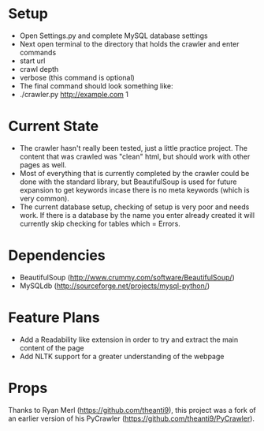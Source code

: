 Setup
=====
- Open Settings.py and complete MySQL database settings
- Next open terminal to the directory that holds the crawler and enter commands
- start url
- crawl depth 
- verbose (this command is optional)
- The final command should look something like:
- ./crawler.py http://example.com 1

Current State
=============
- The crawler hasn't really been tested, just a little practice project. The content that was crawled was "clean" html, but should work with other pages as well.
- Most of everything that is currently completed by the crawler could be done with the standard library, but BeautifulSoup is used for future expansion to get keywords incase there is no meta keywords (which is very common).
- The current database setup, checking of setup is very poor and needs work. If there is a database by the name you enter already created it will currently skip checking for tables which = Errors.

Dependencies
============
- BeautifulSoup (http://www.crummy.com/software/BeautifulSoup/)
- MySQLdb (http://sourceforge.net/projects/mysql-python/)

Feature Plans
=============
- Add a Readability like extension in order to try and extract the main content of the page
- Add NLTK support for a greater understanding of the webpage

Props
=====
Thanks to Ryan Merl (https://github.com/theanti9), this project was a fork of an earlier version of his PyCrawler (https://github.com/theanti9/PyCrawler).
